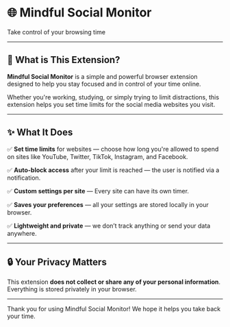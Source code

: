 # 🌐 Mindful Social Monitor

Take control of your browsing time

---

## 🧠 What is This Extension?

**Mindful Social Monitor** is a simple and powerful browser extension designed to help you stay focused and in control of your time online.

Whether you're working, studying, or simply trying to limit distractions, this extension helps you set time limits for the social media websites you visit.

---

## ✨ What It Does

✅ **Set time limits** for websites — choose how long you're allowed to spend on sites like YouTube, Twitter, TikTok, Instagram, and Facebook.

✅ **Auto-block access** after your limit is reached — the user is notified via a notification.

✅ **Custom settings per site** — Every site can have its own timer.

✅ **Saves your preferences** — all your settings are stored locally in your browser.

✅ **Lightweight and private** — we don’t track anything or send your data anywhere.

---

## 🔒 Your Privacy Matters

This extension **does not collect or share any of your personal information**. Everything is stored privately in your browser.

---

Thank you for using Mindful Social Monitor! We hope it helps you take back your time.
